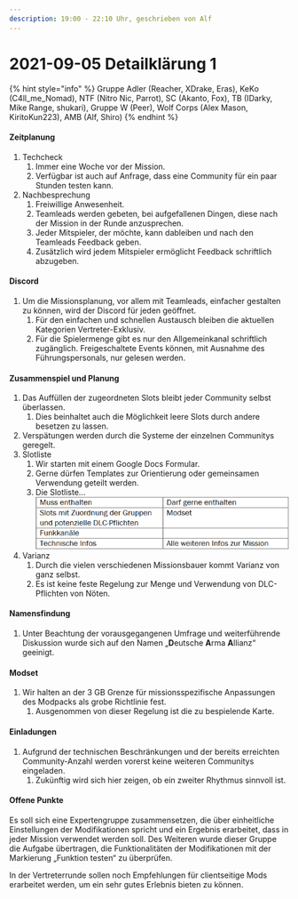 ```yaml
---
description: 19:00 - 22:10 Uhr, geschrieben von Alf
---
```


# 2021-09-05 Detailklärung 1

{% hint style="info" %}
Gruppe Adler (Reacher, XDrake, Eras), KeKo (C4ll\_me\_Nomad), NTF (Nitro Nic, Parrot), SC (Akanto, Fox), TB (IDarky, Mike Range, shukari), Gruppe W (Peer), Wolf Corps (Alex Mason, KiritoKun223), AMB (Alf, Shiro)
{% endhint %}

#### Zeitplanung

1. Techcheck
   1. Immer eine Woche vor der Mission.
   2. Verfügbar ist auch auf Anfrage, dass eine Community für ein paar Stunden testen kann.
2. Nachbesprechung
   1. Freiwillige Anwesenheit.
   2. Teamleads werden gebeten, bei aufgefallenen Dingen, diese nach der Mission in der Runde anzusprechen.
   3. Jeder Mitspieler, der möchte, kann dableiben und nach den Teamleads Feedback geben.
   4. Zusätzlich wird jedem Mitspieler ermöglicht Feedback schriftlich abzugeben.

#### Discord

1. Um die Missionsplanung, vor allem mit Teamleads, einfacher gestalten zu können, wird der Discord für jeden geöffnet.
   1. Für den einfachen und schnellen Austausch bleiben die aktuellen Kategorien Vertreter-Exklusiv.
   2. Für die Spielermenge gibt es nur den Allgemeinkanal schriftlich zugänglich. Freigeschaltete Events können, mit Ausnahme des Führungspersonals, nur gelesen werden.

#### Zusammenspiel und Planung

1. Das Auffüllen der zugeordneten Slots bleibt jeder Community selbst überlassen.
   1. Dies beinhaltet auch die Möglichkeit leere Slots durch andere besetzen zu lassen.
2. Verspätungen werden durch die Systeme der einzelnen Communitys geregelt.
3. Slotliste
   1. Wir starten mit einem Google Docs Formular.
   2. Gerne dürfen Templates zur Orientierung oder gemeinsamen Verwendung geteilt werden.
   3. Die Slotliste... <img src="../../.gitbook/assets/20210905-protokoll-slotliste.png" alt="" data-size="original">
4. Varianz
   1. Durch die vielen verschiedenen Missionsbauer kommt Varianz von ganz selbst.
   2. Es ist keine feste Regelung zur Menge und Verwendung von DLC-Pflichten von Nöten.

#### Namensfindung

1. Unter Beachtung der vorausgegangenen Umfrage und weiterführende Diskussion wurde sich auf den Namen „**D**eutsche **A**rma **A**llianz“ geeinigt.

#### Modset

1. Wir halten an der 3 GB Grenze für missionsspezifische Anpassungen des Modpacks als grobe Richtlinie fest.
   1. Ausgenommen von dieser Regelung ist die zu bespielende Karte.

#### Einladungen

1. Aufgrund der technischen Beschränkungen und der bereits erreichten Community-Anzahl werden vorerst keine weiteren Communitys eingeladen.
   1. Zukünftig wird sich hier zeigen, ob ein zweiter Rhythmus sinnvoll ist.



#### Offene Punkte

Es soll sich eine Expertengruppe zusammensetzen, die über einheitliche Einstellungen der Modifikationen spricht und ein Ergebnis erarbeitet, dass in jeder Mission verwendet werden soll. Des Weiteren wurde dieser Gruppe die Aufgabe übertragen, die Funktionalitäten der Modifikationen mit der Markierung „Funktion testen“ zu überprüfen.

In der Vertreterrunde sollen noch Empfehlungen für clientseitige Mods erarbeitet werden, um ein sehr gutes Erlebnis bieten zu können.
